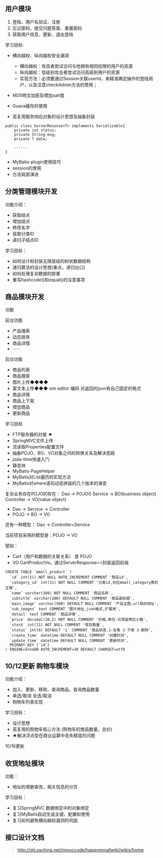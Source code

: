 用户模块
-
1. 登陆、用户名验证、注册
2. 忘记密码、提交问题答案、重置密码
3. 获取用户信息、更新、退出登陆


学习目标:

- 横向越权、纵向越权安全漏洞 
    - 横向越权：攻击者尝试访问与他拥有相同权限的用户的资源
    - 纵向越权：低级别攻击者尝试访问高级别用户的资源
    - 实现方法：必须要通过Session关联userId，来精准确定操作的登陆用户，以及注意checkAdmin方法的使用；
    
- MD5明文加密及增加salt值
- Guava缓存的使用
- 高复用服务响应对象的设计思想及抽象封装
```
public class ServerResonse<T> implements Serializable{
    private int status;
    private String msg;
    private T data;
    
    ······
}
```
- MyBatis-plugin使用技巧
- session的使用
- 方法局部演进


分类管理模块开发
- 

功能介绍：
- 获取结点
- 增加结点
- 修改名字
- 获取分类ID
- 递归子结点ID



学习目标：
- 如何设计和封装无限层级的树状数据结构
- 递归算法的设计思想(重点，递归出口)
- 如何处理复杂数据的排重
- 重写hashcode()和equal()的注意事项

商品模块开发
-

功能

前台功能
-  产品搜索
-  动态排序
-  商品详情
-  ······


后台功能
- 商品列表
- 商品搜索
- 图片上传◆◆◆◆
- 富文本上传◆◆◆ sim editor 编码 对返回的json有自己固定的格式
- 商品详情
- 商品上下架
- 增加商品
- 更新商品

学习目标
- FTP服务器的对接 ★
- SpringMVC文件上传
- 流读取Properties配置文件
- 抽象POJO、BO、VO对象之间的转换关系及解决思路
- joda-time快速入门
- 静态块
- MyBatis-PageHelper
- MyBatis对List遍历的实现方法
- MyBatis对where语句动态拼装的几个版本的演变

复杂业务存在POJO的存在：
Dao -> POJO()
Service -> BO(business object)
Controller -> VO(value object)

- Dao -> Service -> Controller
- POJO -> BO -> VO

还有一种模型：
Dao -> Controller+Service

当前项目采用的模型是：POJO -> VO

譬如：
- Cart（用户和数据的关联关系）  是 POJO
- VO CartProductVo，通过ServerResponse<>封装返回前端

```
CREATE TABLE `mmall_product` (
  `id` int(11) NOT NULL AUTO_INCREMENT COMMENT '商品id',
  `category_id` int(11) NOT NULL COMMENT '分类id,对应mmall_category表的主键',
  `name` varchar(100) NOT NULL COMMENT '商品名称',
  `subtitle` varchar(200) DEFAULT NULL COMMENT '商品副标题',
  `main_image` varchar(500) DEFAULT NULL COMMENT '产品主图,url相对地址',
  `sub_images` text COMMENT '图片地址,json格式,扩展用',
  `detail` text COMMENT '商品详情',
  `price` decimal(20,2) NOT NULL COMMENT '价格,单位-元保留两位小数',
  `stock` int(11) NOT NULL COMMENT '库存数量',
  `status` int(6) DEFAULT '1' COMMENT '商品状态.1-在售 2-下架 3-删除',
  `create_time` datetime DEFAULT NULL COMMENT '创建时间',
  `update_time` datetime DEFAULT NULL COMMENT '更新时间',
  PRIMARY KEY (`id`)
) ENGINE=InnoDB AUTO_INCREMENT=30 DEFAULT CHARSET=utf8
```

10/12更新
购物车模块
-
功能介绍：
- 加入、更新、移除、查询商品，查询商品数量
- 单选/取消 全选/取消
- 购物车列表实现

学习目标：

- 设计思想
- 高复用的购物车核心方法 (购物车的商品数量，总价)
- ★解决浮点型在商业运算中丢失精度的问题


10/16更新 

收货地址模块
-

功能：
- 地址的增删查改，相关信息的分页

学习目标：
- 复习SpringMVC 数据绑定中的对象绑定
- 复习MyBatis自动生成主键、配置和使用
- 复习如何避免横向越权漏洞的巩固







接口设计文档
- 

> http://git.oschina.net/imooccode/happymmallwiki/wikis/home







